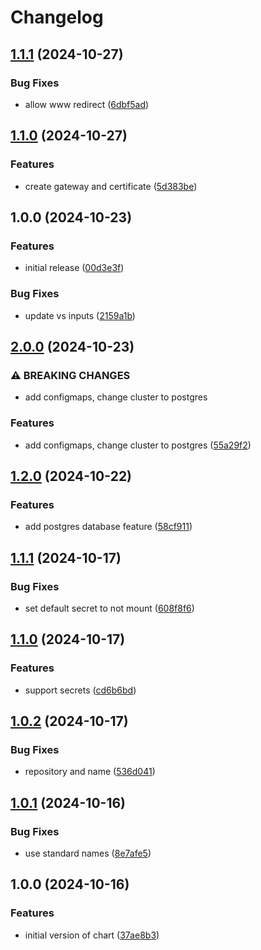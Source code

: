 # Changelog

## [1.1.1](https://github.com/Standouthost/helm-wordpress/compare/wordpress-v1.1.0...wordpress-v1.1.1) (2024-10-27)


### Bug Fixes

* allow www redirect ([6dbf5ad](https://github.com/Standouthost/helm-wordpress/commit/6dbf5ad7596ba27ac1247a3c105de838052571de))

## [1.1.0](https://github.com/Standouthost/helm-wordpress/compare/wordpress-v1.0.0...wordpress-v1.1.0) (2024-10-27)


### Features

* create gateway and certificate ([5d383be](https://github.com/Standouthost/helm-wordpress/commit/5d383be7f4e4a7f040df82413f9a2acdb8157ea4))

## 1.0.0 (2024-10-23)


### Features

* initial release ([00d3e3f](https://github.com/Standouthost/helm-wordpress/commit/00d3e3f0ce59d0a9336ec03f81616ba07652a569))


### Bug Fixes

* update vs inputs ([2159a1b](https://github.com/Standouthost/helm-wordpress/commit/2159a1bf30362e11f8b7841dbdbb028a865a7c65))

## [2.0.0](https://github.com/Standouthost/helm-webapp/compare/webapp-v1.2.0...webapp-v2.0.0) (2024-10-23)


### ⚠ BREAKING CHANGES

* add configmaps, change cluster to postgres

### Features

* add configmaps, change cluster to postgres ([55a29f2](https://github.com/Standouthost/helm-webapp/commit/55a29f246209693c24fa10c203d6eac3988f5fb8))

## [1.2.0](https://github.com/Standouthost/helm-webapp/compare/webapp-v1.1.1...webapp-v1.2.0) (2024-10-22)


### Features

* add postgres database feature ([58cf911](https://github.com/Standouthost/helm-webapp/commit/58cf9117c53bbded2d21e9fd318bf3763a6dc1be))

## [1.1.1](https://github.com/Standouthost/helm-webapp/compare/webapp-v1.1.0...webapp-v1.1.1) (2024-10-17)


### Bug Fixes

* set default secret to not mount ([608f8f6](https://github.com/Standouthost/helm-webapp/commit/608f8f682853677340b79c22b9ef73a43c8ed8cd))

## [1.1.0](https://github.com/Standouthost/helm-webapp/compare/webapp-v1.0.2...webapp-v1.1.0) (2024-10-17)


### Features

* support secrets ([cd6b6bd](https://github.com/Standouthost/helm-webapp/commit/cd6b6bd9bb9cf4b8ef485ea36b2e7bdb29c58e1c))

## [1.0.2](https://github.com/Standouthost/helm-webapp/compare/webapp-v1.0.1...webapp-v1.0.2) (2024-10-17)


### Bug Fixes

* repository and name ([536d041](https://github.com/Standouthost/helm-webapp/commit/536d0414b628124f5d9fef5e8cf3b6f9470e49ad))

## [1.0.1](https://github.com/Standouthost/helm-webapp/compare/webapp-v1.0.0...webapp-v1.0.1) (2024-10-16)


### Bug Fixes

* use standard names ([8e7afe5](https://github.com/Standouthost/helm-webapp/commit/8e7afe53d0895ba6615faf2ba843dd8c994e365e))

## 1.0.0 (2024-10-16)


### Features

* initial version of chart ([37ae8b3](https://github.com/Standouthost/helm-webapp/commit/37ae8b3da93b13757f5e8552c9ce95cd6d929e76))
